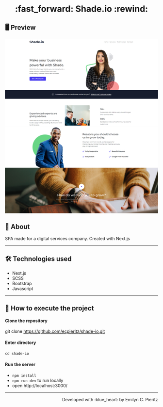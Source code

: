 <h1 align = "center"> :fast_forward: Shade.io :rewind: </h1>

## 🖥 Preview
<p align = "center">
  <img src = "https://raw.githubusercontent.com/ecpieritz/shade-io/ebe99c1efc57e183c2ffdbcda1b11cbb4030cfd1/public/images/sh-prints-01.png" width = "700" height = "auto">
  <img src = "https://raw.githubusercontent.com/ecpieritz/shade-io/ebe99c1efc57e183c2ffdbcda1b11cbb4030cfd1/public/images/sh-prints-02.png" width = "700" height = "auto">
</p>

## 📖 About
<p>SPA made for a digital services company. Created with Next.js</p>

---

## 🛠 Technologies used
- Next.js
- SCSS
- Bootstrap
- Javascript

---

## 🚀 How to execute the project
#### Clone the repository
git clone https://github.com/ecpieritz/shade-io.git

#### Enter directory
`cd shade-io`

#### Run the server
- `npm install`
- `npm run dev` to run locally
- open http://localhost:3000/ 

---
<p align = "right">Developed with :blue_heart: by Emilyn C. Pieritz</p>

